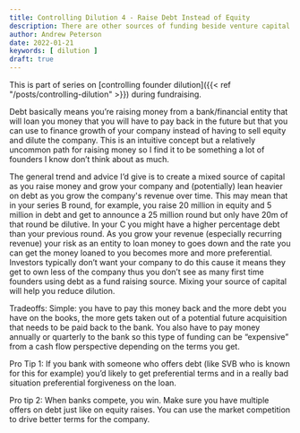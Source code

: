 ```yaml
---
title: Controlling Dilution 4 - Raise Debt Instead of Equity
description: There are other sources of funding beside venture capital. Use them to control founder and employee dilution.
author: Andrew Peterson
date: 2022-01-21
keywords: [ dilution ]
draft: true
---
```

This is part of series on [controlling founder dilution]({{< ref "/posts/controlling-dilution" >}}) during fundraising.

Debt basically means you’re raising money from a bank/financial entity that will loan you money that you will have to pay back in the future but that you can use to finance growth of your company instead of having to sell equity and dilute the company. This is an intuitive concept but a relatively uncommon path for raising money so I find it to be something a lot of founders I know don’t think about as much. 

The general trend and advice I’d give is to create a mixed source of capital as you raise money and grow your company and (potentially) lean heavier on debt as you grow the company's revenue over time. This may mean that in your series B round, for example, you raise 20 million in equity and 5 million in debt and get to announce a 25 million round but only have 20m of that round be dilutive. In your C you might have a higher percentage debt than your previous round. As you grow your revenue (especially recurring revenue) your risk as an entity to loan money to goes down and the rate you can get the money loaned to you becomes more and more preferential. Investors typically don’t want your company to do this cause it means they get to own less of the company thus you don’t see as many first time founders using debt as a fund raising source. Mixing your source of capital will help you reduce dilution. 

Tradeoffs: Simple: you have to pay this money back and the more debt you have on the books, the more gets taken out of a potential future acquisition that needs to be paid back to the bank. You also have to pay money annually or quarterly to the bank so this type of funding can be “expensive” from a cash flow perspective depending on the terms you get. 

Pro Tip 1: If you bank with someone who offers debt (like SVB who is known for this for example) you’d likely to get preferential terms and in a really bad situation preferential forgiveness on the loan. 

Pro tip 2: When banks compete, you win. Make sure you have multiple offers on debt just like on equity raises. You can use the market competition to drive better terms for the company. 

